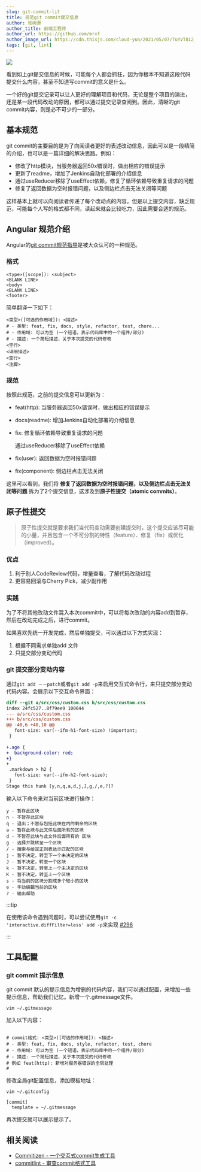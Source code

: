 ```yaml
---
slug: git-commit-lit
title: 规范git commit提交信息
author: 张树源
author_title: 前端工程师
author_url: https://github.com/mrxf
author_image_url: https://cdn.thisjs.com/cloud-yun/2021/05/07/7uYVT8i2_12392733.jpeg
tags: [git, lint]
---
```


![](https://cdn.thisjs.com/blog_images/20210909154033.png)

看到如上git提交信息的时候，可能每个人都会抓狂，因为你根本不知道这段代码提交什么内容，甚至不知道写commit的意义是什么。

<!--truncate-->

一个好的git提交记录可以让人更好的理解项目和代码，无论是整个项目的演进，还是某一段代码改动的原因，都可以通过提交记录查阅到。因此，清晰的git commit内容，则是必不可少的一部分。

## 基本规范

git commit的主要目的是为了向阅读者更好的表述改动信息，因此可以是一段精简的介绍，也可以是一篇详细的解决思路。例如：

* 修改了http模块，当服务器返回50x错误时，做出相应的错误提示
* 更新了readme，增加了Jenkins自动化部署的介绍信息
* 通过useReducer移除了useEffect依赖，修复了循环依赖导致重复请求的问题
* 修复了返回数据为空时报错问题，以及侧边栏点击无法关闭等问题

这样基本上就可以向阅读者传递了每个改动点的内容。但是以上提交内容，缺乏规范，可能每个人写的格式都不同，读起来就会比较吃力，因此需要合适的规范。

## Angular 规范介绍

Angular的[git commit规范指导](https://github.com/angular/angular/blob/22b96b9/CONTRIBUTING.md#-commit-message-guidelines)是被大众认可的一种规范。

### 格式

```
<type>([scope]): <subject>
<BLANK LINE>
<body>
<BLANK LINE>
<footer>
```

简单翻译一下如下：

```
<类型>([可选的作用域]): <描述>
# - 类型: feat, fix, docs, style, refactor, test, chore...
# - 作用域: 可以为空 (一个短语，表示代码库中的一个组件/部分)
# - 描述: 一个简短描述，关于本次提交的代码修改
<空行>
<详细描述>
<空行>
<注脚>
```

### 规范

按照此规范，之前的提交信息可以更新为：

* feat(http): 当服务器返回50x错误时，做出相应的错误提示
* docs(readme): 增加Jenkins自动化部署的介绍信息
* fix: 修复循环依赖导致重复请求的问题

  通过useReducer移除了useEffect依赖
* fix(user): 返回数据为空时报错问题
* fix(component): 侧边栏点击无法关闭

这里可以看到，我们将 **修复了返回数据为空时报错问题，以及侧边栏点击无法关闭等问题** 拆为了2个提交信息，这涉及到**原子性提交（atomic commits）**。

## 原子性提交

> 原子性提交就是要求我们当代码变动需要创建提交时，这个提交应该尽可能的小量，并且包含一个不可分割的特性（feature）、修复（fix）或优化（improved）。

### 优点

1. 利于别人CodeReview代码，增量查看，了解代码改动过程
2. 更容易回滚与Cherry Pick，减少副作用

### 实践

为了不将其他改动文件混入本次commit中，可以将每次改动的内容add到暂存，然后在改动完成之后，进行commit。

如果喜欢先统一开发完成，然后单独提交，可以通过以下方式实现：

1. 根据不同需求单独add 文件
2. 只提交部分变动代码

### git 提交部分变动内容

通过`git add －－patch`或者`git add -p`来启用交互式命令行，来只提交部分变动代码内容。会展示以下交互命令界面：

```diff
diff --git a/src/css/custom.css b/src/css/custom.css
index 24fc527..8f79ee9 100644
--- a/src/css/custom.css
+++ b/src/css/custom.css
@@ -40,6 +40,10 @@
   font-size: var(--ifm-h1-font-size) !important;
 }
 
+.age {
+  background-color: red;
+}
+
 .markdown > h2 {
   font-size: var(--ifm-h2-font-size);
 }
Stage this hunk [y,n,q,a,d,j,J,g,/,e,?]? 
```

输入以下命令来对当前区块进行操作：

```
y - 暂存此区块
n - 不暂存此区块
q - 退出；不暂存包括此块在内的剩余的区块
a - 暂存此块与此文件后面所有的区块
d - 不暂存此块与此文件后面所有的 区块
g - 选择并跳转至一个区块
/ - 搜索与给定正则表达示匹配的区块
j - 暂不决定，转至下一个未决定的区块
J - 暂不决定，转至一个区块
k - 暂不决定，转至上一个未决定的区块
K - 暂不决定，转至上一个区块
s - 将当前的区块分割成多个较小的区块
e - 手动编辑当前的区块
? - 输出帮助
```

:::tip

在使用该命令遇到问题时，可以尝试使用`git -c 'interactive.diffFilter=less' add -p`来实现 [#296](https://github.com/so-fancy/diff-so-fancy/issues/296)

:::

## 工具配置

### git commit 提示信息

git commit 默认的提示信息为增删的代码内容，我们可以通过配置，来增加一些提示信息，帮助我们记忆。新增一个.gitmessage文件。

```shell
vim ~/.gitmessage
```

加入以下内容：

```

# commit格式: <类型>([可选的作用域]): <描述>
# - 类型: feat, fix, docs, style, refactor, test, chore
# - 作用域: 可以为空 (一个短语，表示代码库中的一个组件/部分)
# - 描述: 一个简短描述，关于本次提交的代码修改
# 例如 feat(http): 新增对服务器错误的全局处理
#
```

修改全局git配置信息，添加模板地址：

```shell
vim ~/.gitconfig
```

```shell
[commit]
  template = ~/.gitmessage
```

再次提交就可以展示提示了。

## 相关阅读

* [Commitizen - 一个交互式commit生成工具](http://commitizen.github.io/cz-cli/)
* [commitlint - 审查commit格式工具](https://commitlint.js.org/#/)
